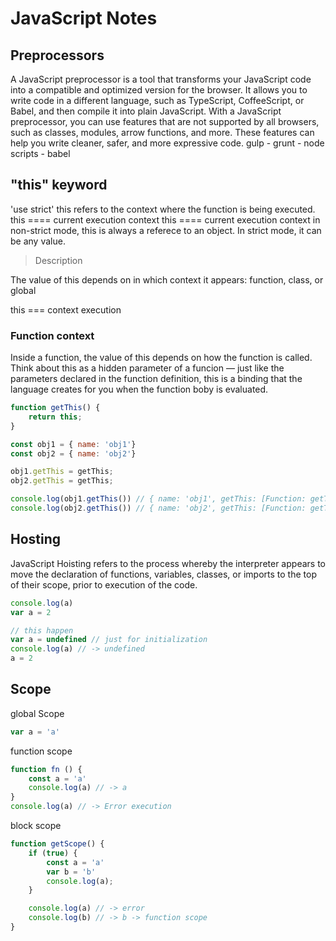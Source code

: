 # JavaScript Notes

## Preprocessors
A JavaScript preprocessor is a tool that transforms your JavaScript code into a compatible and optimized version for the browser. It allows you to write code in a different language, such as TypeScript, CoffeeScript, or Babel, and then compile it into plain JavaScript. With a JavaScript preprocessor, you can use features that are not supported by all browsers, such as classes, modules, arrow functions, and more. These features can help you write cleaner, safer, and more expressive code.
gulp - grunt - node scripts - babel

## "this" keyword
'use strict'
this refers to the context where the function is being executed.
this ==== current execution context
this ==== current execution context
in non-strict mode, this is always a referece to an object. In strict mode, it can be any value.

> Description 

The value of this depends on in which context it appears: function, class, or global

this === context execution 

### Function context
Inside a function, the value of this depends on how the function is called. Think about this as a hidden parameter of a funcion — just like the parameters declared in the function definition, this is a binding that the language creates for you when the function boby is evaluated.
```js
function getThis() {
    return this;
}

const obj1 = { name: 'obj1'}
const obj2 = { name: 'obj2'}

obj1.getThis = getThis;
obj2.getThis = getThis;

console.log(obj1.getThis()) // { name: 'obj1', getThis: [Function: getThis]}
console.log(obj2.getThis()) // { name: 'obj2', getThis: [Function: getThis]}

```
## Hosting
JavaScript Hoisting refers to the process whereby the interpreter appears to move the declaration of functions, variables, classes, or imports to the top of their scope, prior to execution of the code.
```js
console.log(a)
var a = 2

// this happen
var a = undefined // just for initialization 
console.log(a) // -> undefined
a = 2
```

## Scope
global Scope
```js
var a = 'a'
```
function scope
```js
function fn () {
    const a = 'a'  
    console.log(a) // -> a
}
console.log(a) // -> Error execution
```
block scope
```js
function getScope() {
    if (true) {
        const a = 'a'
        var b = 'b'
        console.log(a);
    }

    console.log(a) // -> error
    console.log(b) // -> b -> function scope
}
```

